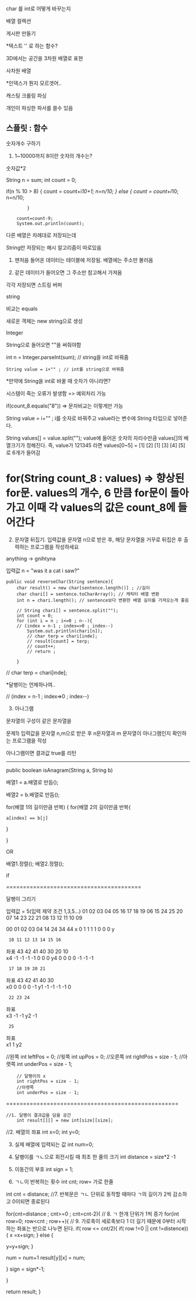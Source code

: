 ﻿

char 를 int로 어떻게 바꾸는지

배열 컬렉션

게시판 만들기

*텍스트 '' 로 하는 함수?

3D에서는 공간을 3차원 배열로 표현 

사차원 배열

*인덱스가 뭔지 모르겟어..

캐스팅
크롤링
파싱

개인이 파싱한 파서를 쓸수 있음 

스플릿 : 함수
-------------------------------------------------

숫자개수 구하기

1. 1~10000까지 8이란 숫자의 개수는?


숫자값*2

String n = sum;
int count = 0;

if(n % 10 > 8) {
	count = count+i*10+1;
	n=n/10;
	} else {
	count = count+i*10;
	n=n/10;
				
			}
		
		count=count-9;	
		System.out.println(count);


다른 배열은 차례대로 저장되는데

String만 저장되는 해시 알고리즘이 따로있음

1. 맨처음 들어온 데이터는 테이블에 저장됨. 배열에는 주소만 불러옴

2. 같은 데이터가 들어오면 그 주소만 참고해서 가져옴


각각 저장되면 스트링 버퍼

string

비교는 equals

새로운 객체는 new string으로 생성

Integer

String으로 들어오면 ""을 써줘야함



int n = Integer.parseInt(sum); //  string을 int로 바꿔줌

	String value = i+"" ; // int를 string으로 바꿔줌


*만약에 String을 int로 바꿀 때 숫자가 아니라면?

시스템이 죽는 오류가 발생함 => 예외처리 가능


if(count_8.equals("8")) => 문자비교는 이렇게만 가능

String value = i+"" ; 
i를 숫자로 바꿔주고 value라는 변수에 String 타입으로 넣어준다.  

String values[] = value.split("");
value에 들어온 숫자의 자리수만큼 values[]의 배열크기가 정해진다.
즉, value가 121345 라면 values[0~5] = [1] [2] [1] [3] [4] [5] 로 6개가 들어감
 

for(String count_8 : values) =>  향상된 for문. values의 개수, 6 만큼 for문이 돌아가고 이때 각 values의 값은 count_8에 들어간다
================================================

2. 문자열 뒤집기. 입력값을 문자열 n으로 받은 후, 해당 문자열을 거꾸로 뒤집은 후 출력하는 프로그램을 작성하세요


anything -> gnihtyna

입력값 n = "was it a cat i saw?"



	
	public void reverseChar(String sentence){
		char result() = new char[sentence.length()] ; //길이
		char chari[] = sentence.toCharArray(); // 캐릭터 배열 변환 
		int n = chari.length(); // sentence보다 변환한 배열 길이를 가져오는게 좋음
		
		// String chari[] = sentence.split("");
		int count = 0;
		for (int i = n ; i<=0 ; n--){
		// (index = n-1 ; index=>0 ; index--)	
			System.out.println(chari[n]);
			// char terp = chari[inde];
			// result[count] = terp;
			// count++;
			// return ;
			
		}

// char terp = chari[inde];
			

*달팽이는 언제하나여..


// (index = n-1 ; index=>0 ; index--)	


3. 아나그램

문자열의 구성이 같은 문자열을

문제1) 입력값을 문자열 n,m으로 받은 후
n문자열과 m 문자열이 아나그램인지 확인하는 프로그램을 작성

아나그램이면 결과값 true를 리턴

---

public boolean isAnagram(String a, String b)

배열1 = a.배열로 만듬();

배열2 = b.배열로 만듬();


for(배열 1의 길이만큼 반복) {
  for(배열 2의 길이만큼 반복{

	a[index] == b[j]



}

}


OR

배열1.정렬();
배열2.정렬();

if 


========================================

달팽이 그리기

입력값 = 5(입력 제약 조건 1,3,5...)
         01 02 03 04 05
         16 17 18 19 06
         15 24 25 20 07
         14 23 22 21 08
         13 12 11 10 09

 00 01 02 03 04  14 24 34 44
x  0  1  1  1  1   0  0  0
y


     10 11 12 13 14 15 16 
좌표 43 42 41 40 30 20 10  
x4  -1 -1 -1 -1 0 0 0
y4   0 0 0 0 -1 -1 -1

     17 18 19 20 21  
좌표 43 42 41 40 30   
x0    0  0  0  0 -1
y1    -1 -1 -1 -1 0

     22 23 24  
좌표    
x3   -1 -1
y2        -1

     25  
좌표    
x1   1
y2




//왼쪽
		int leftPos = 0;
		//윗쪽
		int upPos = 0;
		//오른쪽
		int rightPos = size - 1;
		//아랫쪽
		int underPos = size - 1;
		
		// 달팽이의 x 
		int rightPos = size - 1;
		//아랫쪽
		int underPos = size - 1;
		
		 

===================================================


	//1. 달팽이 결과값을 담을 공간
		int result[][] = new int[size][size];


//2. 배열의 좌표
int x=0;
int y=0;

3. 실제 배열에 입력되는 값
int num=0;

4. 달팽이를 ㄱㄴ으로 회전시킬 때 최초 한 줄의 크기
int distance = size*2 -1

5. 이동간의 부호
int sign = 1;

6. ㄱㄴ이 반복하는 횟수
int cnt; 
row= 가로 한줄


int cnt = distance;
//7. 반복문은 ㄱㄴ 단위로 동작할 때마다 ㄱ의 길이가 2씩 감소하고 0이되면 종료된다


for(cnt=distance ; cnt>=0 ; cnt=cnt-2){
	// 8. ㄱ 한개 단위가 1씩 증가
	for(int row=0; row<cnt ; row++){ 
         // 9. 가로축이 세로축보다 1 더 길기 때문에 0부터 시작하는 좌표는 반으로 나누면 된다.
	if( row <= cnt/2){
		if( row !=0 || cnt !=distence)){
x =x+sign;
} else {

y=y+sign;
}

num = num+1
result[y][x] = num;

}
sign = sign*-1;

}

return result;
}

